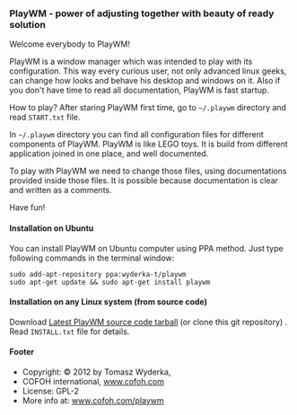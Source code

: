 ### PlayWM - power of adjusting together with beauty of ready solution

Welcome everybody to PlayWM!

PlayWM is a window manager which was intended to play with its configuration. This way every curious user, not only advanced linux geeks, can change how looks and behave his desktop and windows on it. Also if you don't have time to read all documentation, PlayWM is fast startup.

How to play? After staring PlayWM first time, go to `~/.playwm` directory and read `START.txt` file.

In `~/.playwm` directory you can find all configuration files for different components of PlayWM. PlayWM is like LEGO toys. It is build from different application joined in one place, and well documented.

To play with PlayWM we need to change those files, using documentations provided inside those files. It is possible because documentation is clear and written as a comments.

Have fun!

#### Installation on Ubuntu

You can install PlayWM on Ubuntu computer using PPA method. Just type following commands in the terminal window:

    sudo add-apt-repository ppa:wyderka-t/playwm
    sudo apt-get update && sudo apt-get install playwm

#### Installation on any Linux system (from source code)

Download [Latest PlayWM source code tarball](http://www.cofoh.com/f/playwm_latest.tgz)  (or clone this git repository) . Read `INSTALL.txt` file for details.


#### Footer

* Copyright: © 2012 by Tomasz Wyderka, 
* COFOH international, www.cofoh.com
* License: GPL-2
* More info at:  www.cofoh.com/playwm
